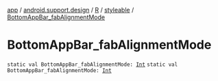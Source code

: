 [app](../../../index.md) / [android.support.design](../../index.md) / [R](../index.md) / [styleable](index.md) / [BottomAppBar_fabAlignmentMode](./-bottom-app-bar_fab-alignment-mode.md)

# BottomAppBar_fabAlignmentMode

`static val BottomAppBar_fabAlignmentMode: `[`Int`](https://kotlinlang.org/api/latest/jvm/stdlib/kotlin/-int/index.html)
`static val BottomAppBar_fabAlignmentMode: `[`Int`](https://kotlinlang.org/api/latest/jvm/stdlib/kotlin/-int/index.html)